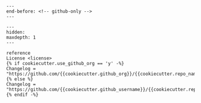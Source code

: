 ```{include} ../README.md
---
end-before: <!-- github-only -->
---
```

[license]: license

```{toctree}
---
hidden:
maxdepth: 1
---

reference
License <license>
{% if cookiecutter.use_github_org == 'y' -%}
Changelog = "https://github.com/{{cookiecutter.github_org}}/{{cookiecutter.repo_name}}/releases"
{% else %}
Changelog = "https://github.com/{{cookiecutter.github_username}}/{{cookiecutter.repo_name}}/releases"
{% endif -%}
```
